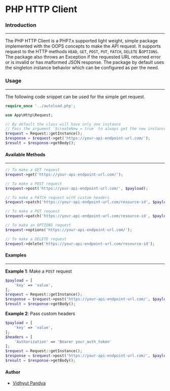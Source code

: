 # PHP HTTP Client

### Introduction
---
The PHP HTTP Client is a PHP7.x supported light weight, simple package implemented with the OOPS concepts to make the API request. It supports request to the HTTP methods `HEAD`, `GET`, `POST`, `PUT`, `PATCH`, `DELETE` &`OPTIONS`. The package also throws an Exception if the requested URL returned error or is invalid or has malformed JSON response. The package by default uses the singleton instance behavior which can be configured as per the need.

### Usage
---
The following code snippet can be used for the simple get request.
```php
require_once '../autoload.php';

use App\Http\Request;

// By default the class will have only one instance
// Pass the argument `$createNew = true` to always get the new instance
$request = Request::getInstance();
$response = $request->get('https://your-api-endpoint-url.com/');
$result = $response->getBody();
```

#### Available Methods
---
```php
// To make a GET request
$request->get('https://your-api-endpoint-url.com/');

// To make a POST request
$request->post('https://your-api-endpoint-url.com/', $payload);

// To make a PATCH request with custom headers
$request->patch('https://your-api-endpoint-url.com/resource-id', $payload, $headers);

// To make a PUT request
$request->patch('https://your-api-endpoint-url.com/resource-id', $payload);

// To make an OPTIONS request
$request->options('https://your-api-endpoint-url.com/');

// To make a DELETE request
$request->delete('https://your-api-endpoint-url.com/resource-id');
```

#### Examples
---
**Example 1**: Make a `POST` request
```php
$payload = [
    'key' => 'value',
];
$request = Request::getInstance();
$response = $request->post('https://your-api-endpoint-url.com/', $payload);
$result = $response->getBody();
```
**Example 2**: Pass custom headers
```php
$payload = [
    'key' => 'value',
];
$headers = [
    'Authorization' => 'Bearer your_auth_token'
];
$request = Request::getInstance();
$response = $request->post('https://your-api-endpoint-url.com/', $payload, $headers);
$result = $response->getBody();
```

#### Author
- [Vidhyut Pandya](https://github.com/vidhyut-simform)